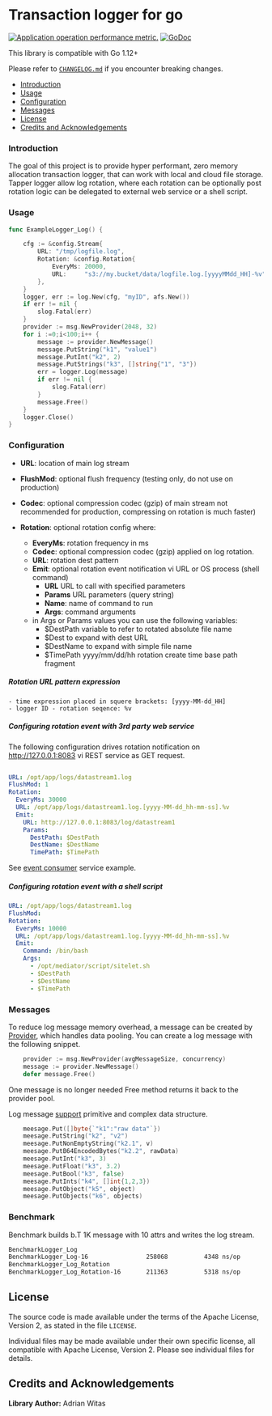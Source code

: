 # Transaction logger for go


[![Application operation performance metric.](https://goreportcard.com/badge/github.com/viant/tapper)](https://goreportcard.com/report/github.com/viant/tapper)
[![GoDoc](https://godoc.org/github.com/viant/tapper?status.svg)](https://godoc.org/github.com/viant/tapper)

This library is compatible with Go 1.12+

Please refer to [`CHANGELOG.md`](CHANGELOG.md) if you encounter breaking changes.

- [Introduction](#motivation)
- [Usage](#usage)
- [Configuration](#configuration)
- [Messages](#messages)
- [License](#license)
- [Credits and Acknowledgements](#credits-and-acknowledgements)

### Introduction

The goal of this project is to provide hyper performant, zero memory allocation transaction logger,
that can work with local and cloud file storage.
Tapper logger allow log rotation, where each rotation can be optionally post rotation logic can be delegated to external web service
or a shell script.


### Usage

```go
func ExampleLogger_Log() {

    cfg := &config.Stream{
		URL: "/tmp/logfile.log",
		Rotation: &config.Rotation{
			EveryMs: 20000,
			URL:     "s3://my.bucket/data/logfile.log.[yyyyMMdd_HH]-%v",
		},
	}
	logger, err := log.New(cfg, "myID", afs.New())
	if err != nil {
		slog.Fatal(err)
	}
	provider := msg.NewProvider(2048, 32)
	for i :=0;i<100;i++ {
		message := provider.NewMessage()
		message.PutString("k1", "value1")
		message.PutInt("k2", 2)
		message.PutStrings("k3", []string{"1", "3"})
		err = logger.Log(message)
		if err != nil {
			slog.Fatal(err)
		}
		message.Free()
	}
	logger.Close()
}
```

### Configuration

- **URL**:  location of main log stream
- **FlushMod**: optional flush frequency (testing only, do not use on production)
- **Codec**: optional compression codec (gzip) of main stream not recommended for production, compressing on rotation is much faster) 

- **Rotation**: optional rotation config where:
    - **EveryMs**: rotation frequency in ms
    - **Codec**:  optional compression codec (gzip) applied on log rotation.
    - **URL**: rotation dest pattern
    - **Emit**: optional rotation event notification vi URL or OS process (shell command) 
        * **URL** URL to call with specified parameters
        * **Params** URL parameters (query string)
        * **Name**: name of command to run
        * **Args**: command arguments
    - in Args or Params values you can use the following variables:
        * $DestPath variable to refer to rotated absolute file name  
        * $Dest to expand with dest URL 
        * $DestName to expand with simple file name 
        * $TimePath yyyy/mm/dd/hh rotation create time base path fragment

##### Rotation URL pattern expression
    - time expression placed in squere brackets: [yyyy-MM-dd_HH]
    - logger ID - rotation seqence: %v

##### Configuring rotation event with 3rd party web service

The following configuration drives rotation notification on http://127.0.0.1:8083 
vi REST service as GET request.
```yaml

URL: /opt/app/logs/datastream1.log
FlushMod: 1
Rotation:
  EveryMs: 30000
  URL: /opt/app/logs/datastream1.log.[yyyy-MM-dd_hh-mm-ss].%v
  Emit:
    URL: http://127.0.0.1:8083/log/datastream1
    Params:
      DestPath: $DestPath
      DestName: $DestName
      TimePath: $TimePath
```

See [event consumer](emitter/consumer) service example.


##### Configuring rotation event with a shell script

```yaml
URL: /opt/app/logs/datastream1.log
FlushMod:
Rotation:
  EveryMs: 10000
  URL: /opt/app/logs/datastream1.log.[yyyy-MM-dd_hh-mm-ss].%v
  Emit:
    Command: /bin/bash
    Args:
      - /opt/mediator/script/sitelet.sh
      - $DestPath
      - $DestName
      - $TimePath
```

### Messages

To reduce log message memory overhead, a message can be created by [Provider](msg/provider.go), which 
handles data pooling. You can create a log message with the following snippet.

```go
  	provider := msg.NewProvider(avgMessageSize, concurrency)
    message := provider.NewMessage()
    defer message.Free()
```
One message is no longer needed Free method returns it back to the provider pool.


Log message [support](io/stream.go) primitive and complex data structure.

```go
    meesage.Put([]byte{`"k1":"raw data"`})
    meesage.PutString("k2", "v2")
    meesage.PutNonEmptyString("k2.1", v)
    meesage.PutB64EncodedBytes("k2.2", rawData)
    meesage.PutInt("k3", 3)
    meesage.PutFloat("k3", 3.2)
    meesage.PutBool("k3", false)
    meesage.PutInts("k4", []int{1,2,3})
    meesage.PutObject("k5", object)
    meesage.PutObjects("k6", objects)
```

### Benchmark

Benchmark builds b.T 1K message with 10 attrs and writes the log stream.

```bash
BenchmarkLogger_Log
BenchmarkLogger_Log-16             	  258068	      4348 ns/op	       0 B/op	       0 allocs/op
BenchmarkLogger_Log_Rotation
BenchmarkLogger_Log_Rotation-16    	  211363	      5318 ns/op	       5 B/op	       0 allocs/op
```


## License

The source code is made available under the terms of the Apache License, Version 2, as stated in the file `LICENSE`.

Individual files may be made available under their own specific license,
all compatible with Apache License, Version 2. Please see individual files for details.


##  Credits and Acknowledgements

**Library Author:** Adrian Witas

